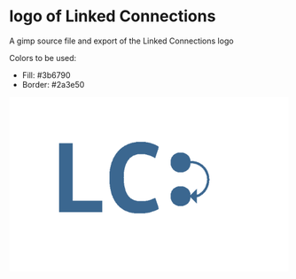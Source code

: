 # logo of Linked Connections

A gimp source file and export of the Linked Connections logo

Colors to be used:
 * Fill: #3b6790
 * Border: #2a3e50

![logo_rect_fill](https://github.com/linkedconnections/logo/blob/master/logo_rect_fill.png)


